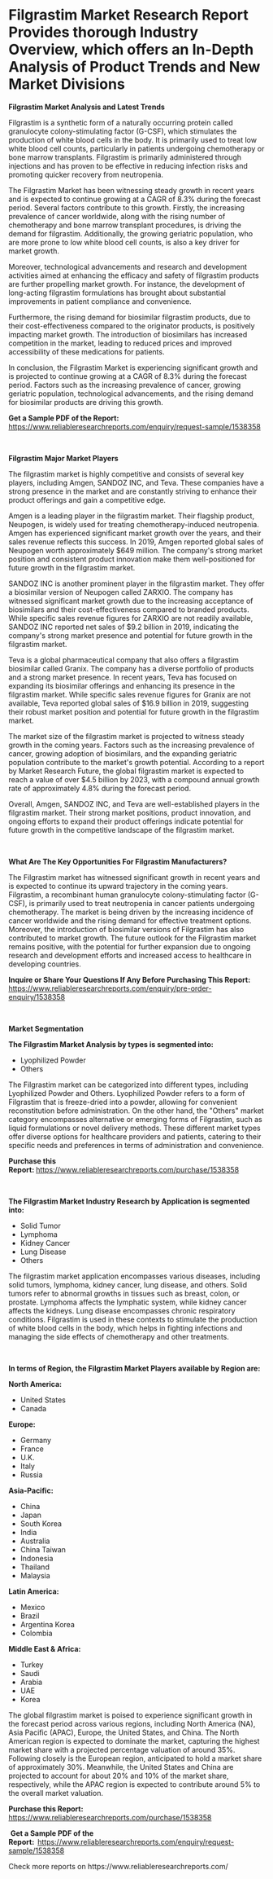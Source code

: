 <p><h1>Filgrastim Market Research Report Provides thorough Industry Overview, which offers an In-Depth Analysis of Product Trends and New Market Divisions</h1></p><p><strong>Filgrastim Market Analysis and Latest Trends</strong></p>
<p><p>Filgrastim is a synthetic form of a naturally occurring protein called granulocyte colony-stimulating factor (G-CSF), which stimulates the production of white blood cells in the body. It is primarily used to treat low white blood cell counts, particularly in patients undergoing chemotherapy or bone marrow transplants. Filgrastim is primarily administered through injections and has proven to be effective in reducing infection risks and promoting quicker recovery from neutropenia.</p><p>The Filgrastim Market has been witnessing steady growth in recent years and is expected to continue growing at a CAGR of 8.3% during the forecast period. Several factors contribute to this growth. Firstly, the increasing prevalence of cancer worldwide, along with the rising number of chemotherapy and bone marrow transplant procedures, is driving the demand for filgrastim. Additionally, the growing geriatric population, who are more prone to low white blood cell counts, is also a key driver for market growth.</p><p>Moreover, technological advancements and research and development activities aimed at enhancing the efficacy and safety of filgrastim products are further propelling market growth. For instance, the development of long-acting filgrastim formulations has brought about substantial improvements in patient compliance and convenience.</p><p>Furthermore, the rising demand for biosimilar filgrastim products, due to their cost-effectiveness compared to the originator products, is positively impacting market growth. The introduction of biosimilars has increased competition in the market, leading to reduced prices and improved accessibility of these medications for patients.</p><p>In conclusion, the Filgrastim Market is experiencing significant growth and is projected to continue growing at a CAGR of 8.3% during the forecast period. Factors such as the increasing prevalence of cancer, growing geriatric population, technological advancements, and the rising demand for biosimilar products are driving this growth.</p></p>
<p><strong>Get a Sample PDF of the Report:&nbsp;</strong> <a href="https://www.reliableresearchreports.com/enquiry/request-sample/1538358">https://www.reliableresearchreports.com/enquiry/request-sample/1538358</a></p>
<p>&nbsp;</p>
<p><strong>Filgrastim Major Market Players</strong></p>
<p><p>The filgrastim market is highly competitive and consists of several key players, including Amgen, SANDOZ INC, and Teva. These companies have a strong presence in the market and are constantly striving to enhance their product offerings and gain a competitive edge.</p><p>Amgen is a leading player in the filgrastim market. Their flagship product, Neupogen, is widely used for treating chemotherapy-induced neutropenia. Amgen has experienced significant market growth over the years, and their sales revenue reflects this success. In 2019, Amgen reported global sales of Neupogen worth approximately $649 million. The company's strong market position and consistent product innovation make them well-positioned for future growth in the filgrastim market.</p><p>SANDOZ INC is another prominent player in the filgrastim market. They offer a biosimilar version of Neupogen called ZARXIO. The company has witnessed significant market growth due to the increasing acceptance of biosimilars and their cost-effectiveness compared to branded products. While specific sales revenue figures for ZARXIO are not readily available, SANDOZ INC reported net sales of $9.2 billion in 2019, indicating the company's strong market presence and potential for future growth in the filgrastim market.</p><p>Teva is a global pharmaceutical company that also offers a filgrastim biosimilar called Granix. The company has a diverse portfolio of products and a strong market presence. In recent years, Teva has focused on expanding its biosimilar offerings and enhancing its presence in the filgrastim market. While specific sales revenue figures for Granix are not available, Teva reported global sales of $16.9 billion in 2019, suggesting their robust market position and potential for future growth in the filgrastim market.</p><p>The market size of the filgrastim market is projected to witness steady growth in the coming years. Factors such as the increasing prevalence of cancer, growing adoption of biosimilars, and the expanding geriatric population contribute to the market's growth potential. According to a report by Market Research Future, the global filgrastim market is expected to reach a value of over $4.5 billion by 2023, with a compound annual growth rate of approximately 4.8% during the forecast period.</p><p>Overall, Amgen, SANDOZ INC, and Teva are well-established players in the filgrastim market. Their strong market positions, product innovation, and ongoing efforts to expand their product offerings indicate potential for future growth in the competitive landscape of the filgrastim market.</p></p>
<p>&nbsp;</p>
<p><strong>What Are The Key Opportunities For Filgrastim Manufacturers?</strong></p>
<p><p>The Filgrastim market has witnessed significant growth in recent years and is expected to continue its upward trajectory in the coming years. Filgrastim, a recombinant human granulocyte colony-stimulating factor (G-CSF), is primarily used to treat neutropenia in cancer patients undergoing chemotherapy. The market is being driven by the increasing incidence of cancer worldwide and the rising demand for effective treatment options. Moreover, the introduction of biosimilar versions of Filgrastim has also contributed to market growth. The future outlook for the Filgrastim market remains positive, with the potential for further expansion due to ongoing research and development efforts and increased access to healthcare in developing countries.</p></p>
<p><strong>Inquire or Share Your Questions If Any Before Purchasing This Report:</strong> <a href="https://www.reliableresearchreports.com/enquiry/pre-order-enquiry/1538358">https://www.reliableresearchreports.com/enquiry/pre-order-enquiry/1538358</a></p>
<p>&nbsp;</p>
<p><strong>Market Segmentation</strong></p>
<p><strong>The Filgrastim Market Analysis by types is segmented into:</strong></p>
<p><ul><li>Lyophilized Powder</li><li>Others</li></ul></p>
<p><p>The Filgrastim market can be categorized into different types, including Lyophilized Powder and Others. Lyophilized Powder refers to a form of Filgrastim that is freeze-dried into a powder, allowing for convenient reconstitution before administration. On the other hand, the "Others" market category encompasses alternative or emerging forms of Filgrastim, such as liquid formulations or novel delivery methods. These different market types offer diverse options for healthcare providers and patients, catering to their specific needs and preferences in terms of administration and convenience.</p></p>
<p><strong>Purchase this Report:&nbsp;</strong><a href="https://www.reliableresearchreports.com/purchase/1538358">https://www.reliableresearchreports.com/purchase/1538358</a></p>
<p>&nbsp;</p>
<p><strong>The Filgrastim Market Industry Research by Application is segmented into:</strong></p>
<p><ul><li>Solid Tumor</li><li>Lymphoma</li><li>Kidney Cancer</li><li>Lung Disease</li><li>Others</li></ul></p>
<p><p>The filgrastim market application encompasses various diseases, including solid tumors, lymphoma, kidney cancer, lung disease, and others. Solid tumors refer to abnormal growths in tissues such as breast, colon, or prostate. Lymphoma affects the lymphatic system, while kidney cancer affects the kidneys. Lung disease encompasses chronic respiratory conditions. Filgrastim is used in these contexts to stimulate the production of white blood cells in the body, which helps in fighting infections and managing the side effects of chemotherapy and other treatments.</p></p>
<p>&nbsp;</p>
<p><strong>In terms of Region, the Filgrastim Market Players available by Region are:</strong></p>
<p>
    <p> <strong> North America: </strong>
        <ul>
            <li>United States</li>
            <li>Canada</li>
        </ul>
        </p> 
    <p> <strong> Europe: </strong>
        <ul>
            <li>Germany</li>
            <li>France</li>
            <li>U.K.</li>
            <li>Italy</li>
            <li>Russia</li>
        </ul>
        </p> 
    <p> <strong> Asia-Pacific: </strong>
        <ul>
            <li>China</li>
            <li>Japan</li>
            <li>South Korea</li>
            <li>India</li>
            <li>Australia</li>
            <li>China Taiwan</li>
            <li>Indonesia</li>
            <li>Thailand</li>
            <li>Malaysia</li>
        </ul>
        </p> 
    <p> <strong> Latin America: </strong>
        <ul>
            <li>Mexico</li>
            <li>Brazil</li>
            <li>Argentina Korea</li>
            <li>Colombia</li>
        </ul>
        </p> 
    <p> <strong> Middle East & Africa: </strong>
        <ul>
            <li>Turkey</li>
            <li>Saudi</li>
            <li>Arabia</li>
            <li>UAE</li>
            <li>Korea</li>
        </ul>
    </p>
    </p>
<p><p>The global filgrastim market is poised to experience significant growth in the forecast period across various regions, including North America (NA), Asia Pacific (APAC), Europe, the United States, and China. The North American region is expected to dominate the market, capturing the highest market share with a projected percentage valuation of around 35%. Following closely is the European region, anticipated to hold a market share of approximately 30%. Meanwhile, the United States and China are projected to account for about 20% and 10% of the market share, respectively, while the APAC region is expected to contribute around 5% to the overall market valuation.</p></p>
<p><strong>Purchase this Report: </strong><a href="https://www.reliableresearchreports.com/purchase/1538358">https://www.reliableresearchreports.com/purchase/1538358</a></p>
<p>&nbsp;<strong>Get a Sample PDF of the Report:&nbsp;&nbsp;</strong><a href="https://www.reliableresearchreports.com/enquiry/request-sample/1538358">https://www.reliableresearchreports.com/enquiry/request-sample/1538358</a></p>
<p><strong></strong></p>
<p>Check more reports on https://www.reliableresearchreports.com/</p>